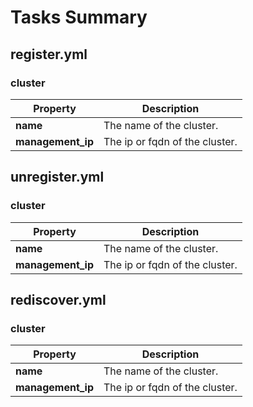 # Tasks Summary

## register.yml

### cluster
| Property       | Description                                |
|----------------|--------------------------------------------|
| **name**       | The name of the cluster.                   |
| **management_ip** | The ip or fqdn of the cluster. |

## unregister.yml

### cluster
| Property       | Description                                |
|----------------|--------------------------------------------|
| **name**       | The name of the cluster.                   |
| **management_ip** | The ip or fqdn of the cluster. |

## rediscover.yml

### cluster
| Property       | Description                                |
|----------------|--------------------------------------------|
| **name**       | The name of the cluster.                   |
| **management_ip** | The ip or fqdn of the cluster. |
